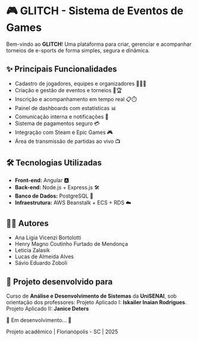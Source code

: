 # 🎮 GLITCH - Sistema de Eventos de Games

Bem-vindo ao **GLITCH**! Uma plataforma para criar, gerenciar e acompanhar torneios de e-sports de forma simples, segura e dinâmica.

## ✨ Principais Funcionalidades
- Cadastro de jogadores, equipes e organizadores 🧑‍💻👥
- Criação e gestão de eventos e torneios 🎯🏆
- Inscrição e acompanhamento em tempo real 📋⏱️
- Painel de dashboards com estatísticas 📊
- Comunicação interna e notificações 🔔
- Sistema de pagamentos seguro 💳
- Integração com Steam e Epic Games 🎮
- Área de transmissão de partidas ao vivo 📺

## 🛠 Tecnologias Utilizadas
- **Front-end:** Angular 🅰️
- **Back-end:** Node.js + Express.js 🛠️
- **Banco de Dados:** PostgreSQL 🐘
- **Infraestrutura:** AWS Beanstalk + ECS + RDS ☁️

## 👨‍💻 Autores
- Ana Lígia Vicenzi Bortolotti
- Henry Magno Coutinho Furtado de Mendonça
- Leticia Zalasik
- Lucas de Almeida Alves
- Sávio Eduardo Zoboli


## 📍 Projeto desenvolvido para


Curso de **Análise e Desenvolvimento de Sistemas** da **UniSENAI**, sob orientação dos professores:
Projeto Aplicado I: **Iskailer Inaian Rodrigues**.
Projeto Aplicado II: **Janice Deters**


🚧 Em desenvolvimento... 🚧




Projeto acadêmico | Florianópolis - SC | 2025

